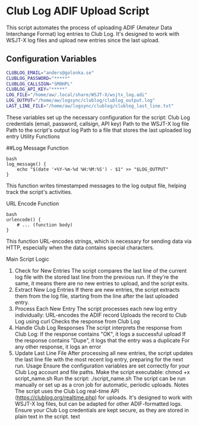 

# Club Log ADIF Upload Script

This script automates the process of uploading ADIF (Amateur Data Interchange Format) log entries to Club Log. It's designed to work with WSJT-X log files and upload new entries since the last upload.

## Configuration Variables

```bash
CLUBLOG_EMAIL="anders@golonka.se"
CLUBLOG_PASSWORD="*****"
CLUBLOG_CALLSIGN="SM0HPL"
CLUBLOG_API_KEY="*****"
LOG_FILE="/home/aw/.local/share/WSJT-X/wsjtx_log.adi"
LOG_OUTPUT="/home/aw/logsync/clublog/clublog_output.log"
LAST_LINE_FILE="/home/aw/logsync/clublog/clublog_last_line.txt"
````

These variables set up the necessary configuration for the script:
Club Log credentials (email, password, callsign, API key)
Path to the WSJT-X log file
Path to the script's output log
Path to a file that stores the last uploaded log entry
Utility Functions

##Log Message Function
````
bash
log_message() {
    echo "$(date '+%Y-%m-%d %H:%M:%S') - $1" >> "$LOG_OUTPUT"
}
````
This function writes timestamped messages to the log output file, helping track the script's activities.

URL Encode Function
````
bash
urlencode() {
    # ... (function body)
}
````
This function URL-encodes strings, which is necessary for sending data via HTTP, especially when the data contains special characters.

Main Script Logic
1. Check for New Entries
The script compares the last line of the current log file with the stored last line from the previous run. If they're the same, it means there are no new entries to upload, and the script exits.
2. Extract New Log Entries
If there are new entries, the script extracts them from the log file, starting from the line after the last uploaded entry.
3. Process Each New Entry
The script processes each new log entry individually:
URL-encodes the ADIF record
Uploads the record to Club Log using curl
Checks the response from Club Log
4. Handle Club Log Responses
The script interprets the response from Club Log:
If the response contains "OK", it logs a successful upload
If the response contains "Dupe", it logs that the entry was a duplicate
For any other response, it logs an error
5. Update Last Line File
After processing all new entries, the script updates the last line file with the most recent log entry, preparing for the next run.
Usage
Ensure the configuration variables are set correctly for your Club Log account and file paths.
Make the script executable: chmod +x script_name.sh
Run the script: ./script_name.sh
The script can be run manually or set up as a cron job for automatic, periodic uploads.
Notes
The script uses the Club Log real-time API (https://clublog.org/realtime.php) for uploads.
It's designed to work with WSJT-X log files, but can be adapted for other ADIF-formatted logs.
Ensure your Club Log credentials are kept secure, as they are stored in plain text in the script.
text

